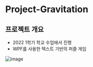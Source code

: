 # Project-Gravitation

## 프로젝트 개요
- 2022 1학기 학교 수업에서 진행
-  WPF를 사용한 텍스트 기반의 퍼즐 게임

![image](https://github.com/gnlckswjd/Project-Gravitation/assets/52772732/816f5786-7884-4c4d-b0a7-54403b53e694)


